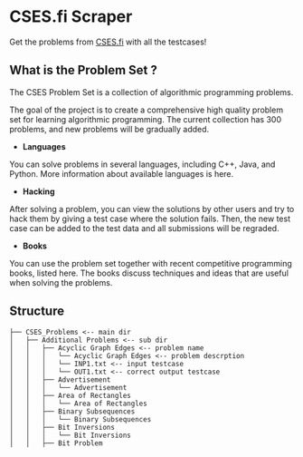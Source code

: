 # CSES.fi Scraper

Get the problems from [CSES.fi](https://cses.fi/problemset) with all the testcases!

## What is the Problem Set ?

The CSES Problem Set is a collection of algorithmic programming problems.

The goal of the project is to create a comprehensive high quality problem set for learning algorithmic programming. The current collection has 300 problems, and new problems will be gradually added.

- **Languages**

You can solve problems in several languages, including C++, Java, and Python. More information about available languages is here.

- **Hacking**

After solving a problem, you can view the solutions by other users and try to hack them by giving a test case where the solution fails. Then, the new test case can be added to the test data and all submissions will be regraded.

- **Books**

You can use the problem set together with recent competitive programming books, listed here. The books discuss techniques and ideas that are useful when solving the problems.

## Structure

```
├── CSES_Problems <-- main dir
│   ├── Additional Problems <-- sub dir
│   │   ├── Acyclic Graph Edges <-- problem name
│   │   │   └── Acyclic Graph Edges <-- problem descrption
│   │   │   └── INP1.txt <-- input testcase
│   │   │   └── OUT1.txt <-- correct output testcase
│   │   ├── Advertisement
│   │   │   └── Advertisement
│   │   ├── Area of Rectangles
│   │   │   └── Area of Rectangles
│   │   ├── Binary Subsequences
│   │   │   └── Binary Subsequences
│   │   ├── Bit Inversions
│   │   │   └── Bit Inversions
│   │   ├── Bit Problem

```
